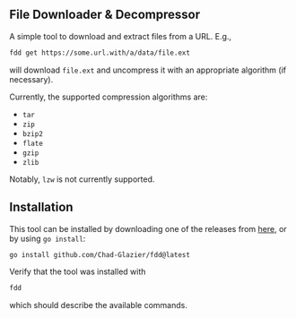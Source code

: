 ## File Downloader & Decompressor

A simple tool to download and extract files from a URL. E.g.,

```sh
fdd get https://some.url.with/a/data/file.ext
```

will download `file.ext` and uncompress it with an appropriate algorithm (if
necessary).

Currently, the supported compression algorithms are:
- `tar`
- `zip`
- `bzip2`
- `flate`
- `gzip`
- `zlib`

Notably, `lzw` is not currently supported.

## Installation

This tool can be installed by downloading one of the releases from [here](https://github.com/Chad-Glazier/fdd/releases/),
or by using `go install`:

```sh
go install github.com/Chad-Glazier/fdd@latest
```

Verify that the tool was installed with

```sh
fdd
```

which should describe the available commands.
